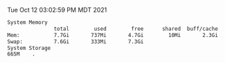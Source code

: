 Tue Oct 12 03:02:59 PM MDT 2021
```bash
System Memory
               total        used        free      shared  buff/cache   available
Mem:           7.7Gi       737Mi       4.7Gi        10Mi       2.3Gi       6.6Gi
Swap:          7.6Gi       333Mi       7.3Gi
System Storage
665M	.
```
